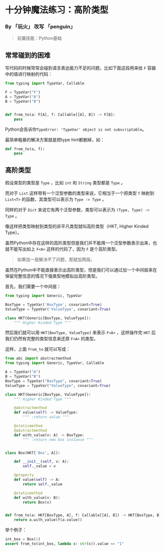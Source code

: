 # 十分钟魔法练习：高阶类型

### By 「玩火」 改写 「penguin」

> 前置技能：Python基础

## 常常碰到的困难

写代码的时候常常会碰到语言表达能力不足的问题，比如下面这段用来给 `F` 容器中的值进行映射的代码：

```python
from typing import TypeVar, Callable

F = TypeVar("F")
A = TypeVar("A")
B = TypeVar("B")


def from_to(a: F[A], f: Callable[[A], B]) -> F[B]:
    pass
```

Python会告诉你`TypeError: 'TypeVar' object is not subscriptable`。

最简单粗暴的解决方案就是把type hint都删掉，如：

```python
def from_to(a, f):
    pass
```

## 高阶类型

假设类型的类型是 `Type` ，比如 `int` 和 `String` 类型都是 `Type` 。

而对于 `List` 这样带有一个泛型参数的类型来说，它相当于一个把类型 `T` 映射到 `List<T>` 的函数，其类型可以表示为 `Type -> Type` 。

同样的对于 `Dict` 来说它有两个泛型参数，类型可以表示为 `(Type, Type) -> Type` 。

像这样把类型映射到类型的非平凡类型就叫高阶类型（HKT, Higher Kinded Type）。

虽然Python中存在这样的高阶类型但是我们并不能用一个泛型参数表示出来，也就不能写出如上 `F<A>` 这样的代码了，因为 `F` 是个高阶类型。

> 如果加一层解决不了问题，那就加两层。

虽然在Python中不能直接表示出高阶类型，但是我们可以通过加一个中间层来在保留完整信息的情况下强类型地模拟出高阶类型。

首先，我们需要一个中间层：

```python
from typing import Generic, TypeVar

BoxType = TypeVar('BoxType', covariant=True)
ValueType = TypeVar('ValueType', covariant=True)

class HKT(Generic[BoxType, ValueType]):
    """ Higher Kinded Type """
```

然后我们就可以用 `HKT[BoxType, ValueType]` 来表示 `F<A>` ，这样操作完 `HKT` 后我们仍然有完整的类型信息来还原 `F<A>` 的类型。

这样，上面 `from_to` 就可以写成：

```python
from abc import abstractmethod
from typing import Generic, TypeVar, Callable

A = TypeVar("A")
B = TypeVar("B")
BoxType = TypeVar("BoxType", covariant=True)
ValueType = TypeVar("ValueType", covariant=True)

class HKT(Generic[BoxType, ValueType]):
    """ Higher Kinded Type """

    @abstractmethod
    def value(self) -> ValueType:
        """ :return value """

    @staticmethod
    @abstractmethod
    def with_value(v: A) -> BoxType:
        """ :return new box instance """


class Box(HKT['Box', A]):

    def __init__(self, v: A):
        self._value = v

    @property
    def value(self) -> A:
        return self._value

    @staticmethod
    def with_value(v: B):
        return Box(v)


def from_to(a: HKT[BoxType, A], f: Callable[[A], B]) -> HKT[BoxType, B]:
    return a.with_value(f(a.value))

```

举个例子：

```python
int_box = Box(1)
assert from_to(int_box, lambda x: str(x)).value == "1"
```
